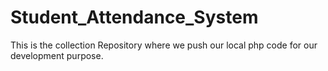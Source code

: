# Student_Attendance_System

This is the collection Repository where we push our local php
code for our development purpose.
